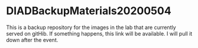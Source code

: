 # DIADBackupMaterials20200504
This is a backup repository for the images in the lab that are currently served on gitHib.  If something happens, this link will be available.  I will pull it down after the event.
